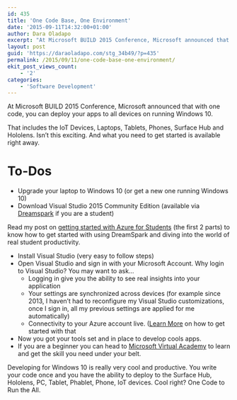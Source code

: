 ```yaml
---
id: 435
title: 'One Code Base, One Environment'
date: '2015-09-11T14:32:00+01:00'
author: Dara Oladapo
excerpt: "At Microsoft BUILD 2015 Conference, Microsoft announced that with one code, you can deploy your apps to all devices on running Windows 10.\n\nThat includes the IoT Devices, Laptops, Tablets, Phones, Surface Hub and Hololens. Isn’t this exciting. And what you need to get started is available right away."
layout: post
guid: 'https://daraoladapo.com/stg_34b49/?p=435'
permalink: /2015/09/11/one-code-base-one-environment/
ekit_post_views_count:
    - '2'
categories:
    - 'Software Development'
---
```


At Microsoft BUILD 2015 Conference, Microsoft announced that with one code, you can deploy your apps to all devices on running Windows 10.

That includes the IoT Devices, Laptops, Tablets, Phones, Surface Hub and Hololens. Isn’t this exciting. And what you need to get started is available right away.

# To-Dos

- Upgrade your laptop to Windows 10 (or get a new one running Windows 10)
- Download Visual Studio 2015 Community Edition (available via [Dreamspark](http://dreamspark.com) if you are a student)

Read my post on [getting started with Azure for Students](http://geekwithlife.com/azure-for-students-ramp-up/) (the first 2 parts) to know how to get started with using DreamSpark and diving into the world of real student productivity.

- Install Visual Studio (very easy to follow steps)
- Open Visual Studio and sign in with your Microsoft Account. Why login to Visual Studio? You may want to ask… 
    - Logging in give you the ability to see real insights into your application
    - Your settings are synchronized across devices (for example since 2013, I haven’t had to reconfigure my Visual Studio customizations, once I sign in, all my previous settings are applied for me automatically)
    - Connectivity to your Azure account live. ([Learn More](http://geekwithlife.com/azure-for-students-ramp-up/) on how to get started with that
- Now you got your tools set and in place to develop cools apps.
- If you are a beginner you can head to [Microsoft Virtual Academy](http://mva.microsoft.com) to learn and get the skill you need under your belt.

Developing for Windows 10 is really very cool and productive. You write your code once and you have the ability to deploy to the Surface Hub, Hololens, PC, Tablet, Phablet, Phone, IoT devices. Cool right? One Code to Run the All.